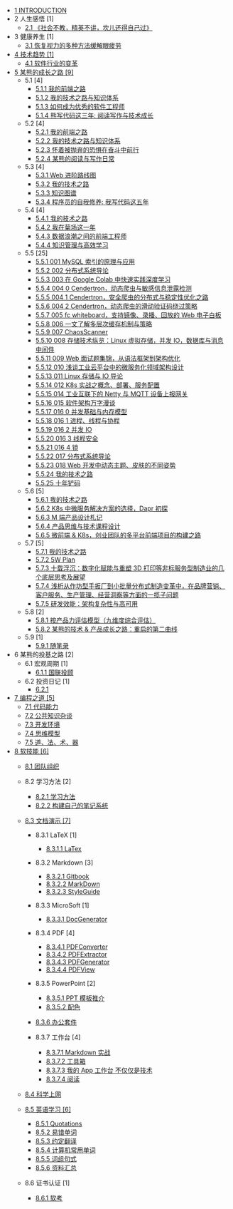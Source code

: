   - [1 INTRODUCTION](/INTRODUCTION.md)
  - 2 人生感悟 [1]
    - [2.1 《社会不教，精英不讲，坎儿还得自己过》](/人生感悟/《社会不教，精英不讲，坎儿还得自己过》.md)
  - 3 健康养生 [1]
    - [3.1 恢复视力的多种方法缓解眼疲劳](/健康养生/2023-恢复视力的多种方法缓解眼疲劳.md)
  - [4 技术趋势 [1]](/技术趋势/README.md)
    - [4.1 软件行业的变革](/技术趋势/软件行业的变革.md)
  - [5 某熊的成长之路 [9]](/某熊的成长之路/README.md)
    - 5.1  [4]
      - [5.1.1 我的前端之路](/某熊的成长之路/2015/2015-我的前端之路.md)
      - [5.1.2 我的技术之路与知识体系](/某熊的成长之路/2015/2015-我的技术之路与知识体系.md)
      - [5.1.3 如何成为优秀的软件工程师](/某熊的成长之路/2015/如何成为优秀的软件工程师.md)
      - [5.1.4 熊写代码这三年: 阅读写作与技术成长](/某熊的成长之路/2015/熊写代码这三年:%20阅读写作与技术成长.md)
    - 5.2  [4]
      - [5.2.1 我的前端之路](/某熊的成长之路/2016/2016-我的前端之路.md)
      - [5.2.2 我的技术之路与知识体系](/某熊的成长之路/2016/2016-我的技术之路与知识体系.md)
      - [5.2.3 怀着被抛弃的恐惧在奋斗中前行](/某熊的成长之路/2016/怀着被抛弃的恐惧在奋斗中前行.md)
      - [5.2.4 某熊的阅读与写作日常](/某熊的成长之路/2016/某熊的阅读与写作日常.md)
    - 5.3  [4]
      - [5.3.1 Web 进阶路线图](/某熊的成长之路/2017/2017-Web%20进阶路线图.md)
      - [5.3.2 我的技术之路](/某熊的成长之路/2017/2017-我的技术之路.md)
      - [5.3.3 知识图谱](/某熊的成长之路/2017/2017-知识图谱.md)
      - [5.3.4 程序员的自我修养: 我写代码这五年](/某熊的成长之路/2017/程序员的自我修养:%20我写代码这五年.md)
    - 5.4  [4]
      - [5.4.1 我的技术之路](/某熊的成长之路/2018/2018-我的技术之路.md)
      - [5.4.2 我在菊场这一年](/某熊的成长之路/2018/我在菊场这一年.md)
      - [5.4.3 数据浪潮之间的前端工程师](/某熊的成长之路/2018/数据浪潮之间的前端工程师.md)
      - [5.4.4 知识管理与高效学习](/某熊的成长之路/2018/知识管理与高效学习.md)
    - 5.5  [25]
      - [5.5.1 001 MySQL 索引的原理与应用](/某熊的成长之路/2019/2019-001-MySQL%20索引的原理与应用.md)
      - [5.5.2 002 分布式系统导论](/某熊的成长之路/2019/2019-002-分布式系统导论.md)
      - [5.5.3 003 在 Google Colab 中快速实践深度学习](/某熊的成长之路/2019/2019-003-在%20Google%20Colab%20中快速实践深度学习.md)
      - [5.5.4 004 0 Cendertron，动态爬虫与敏感信息泄露检测](/某熊的成长之路/2019/2019-004-0-Cendertron，动态爬虫与敏感信息泄露检测.md)
      - [5.5.5 004 1 Cendertron，安全爬虫的分布式与稳定性优化之路](/某熊的成长之路/2019/2019-004-1-Cendertron，安全爬虫的分布式与稳定性优化之路.md)
      - [5.5.6 004 2 Cendertron，动态爬虫的滑动验证码绕过策略](/某熊的成长之路/2019/2019-004-2-Cendertron，动态爬虫的滑动验证码绕过策略.md)
      - [5.5.7 005 fc whiteboard，支持镜像、录播、回放的 Web 电子白板](/某熊的成长之路/2019/2019-005-fc-whiteboard，支持镜像、录播、回放的%20Web%20电子白板.md)
      - [5.5.8 006 一文了解多层次缓存机制与策略](/某熊的成长之路/2019/2019-006-一文了解多层次缓存机制与策略.md)
      - [5.5.9 007 ChaosScanner](/某熊的成长之路/2019/2019-007-ChaosScanner.md)
      - [5.5.10 008 存储技术纵览：Linux 虚拟存储，并发 IO，数据库与消息中间件](/某熊的成长之路/2019/2019-008-存储技术纵览：Linux%20虚拟存储，并发%20IO，数据库与消息中间件.md)
      - [5.5.11 009 Web 面试题集锦，从语法框架到架构优化](/某熊的成长之路/2019/2019-009-Web%20面试题集锦，从语法框架到架构优化.md)
      - [5.5.12 010 浅谈工业云平台中的微服务化领域架构设计](/某熊的成长之路/2019/2019-010-浅谈工业云平台中的微服务化领域架构设计.md)
      - [5.5.13 011 Linux 存储与 IO 导论](/某熊的成长之路/2019/2019-011-Linux%20存储与%20IO%20导论.md)
      - [5.5.14 012 K8s 实战之概念、部署、服务配置](/某熊的成长之路/2019/2019-012-K8s%20实战之概念、部署、服务配置.md)
      - [5.5.15 014 工业互联下的 Netty 与 MQTT 设备上报网关](/某熊的成长之路/2019/2019-014-工业互联下的%20Netty%20与%20MQTT%20设备上报网关.md)
      - [5.5.16 015 软件架构万字漫谈](/某熊的成长之路/2019/2019-015-软件架构万字漫谈.md)
      - [5.5.17 016 0 并发基础与内存模型](/某熊的成长之路/2019/2019-016-0-并发基础与内存模型.md)
      - [5.5.18 016 1 进程、线程与协程](/某熊的成长之路/2019/2019-016-1-进程、线程与协程.md)
      - [5.5.19 016 2 并发 IO](/某熊的成长之路/2019/2019-016-2-并发%20IO.md)
      - [5.5.20 016 3 线程安全](/某熊的成长之路/2019/2019-016-3-线程安全.md)
      - [5.5.21 016 4 锁](/某熊的成长之路/2019/2019-016-4-锁.md)
      - [5.5.22 017 分布式系统导论](/某熊的成长之路/2019/2019-017-分布式系统导论.md)
      - [5.5.23 018 Web 开发中动态主题、皮肤的不同姿势](/某熊的成长之路/2019/2019-018-Web%20开发中动态主题、皮肤的不同姿势.md)
      - [5.5.24 我的技术之路](/某熊的成长之路/2019/2019-我的技术之路.md)
      - [5.5.25 十年铲码](/某熊的成长之路/2019/十年铲码.md)
    - 5.6  [5]
      - [5.6.1 我的技术之路](/某熊的成长之路/2020/2020-我的技术之路.md)
      - [5.6.2 K8s 中微服务解决方案的选择，Dapr 初探](/某熊的成长之路/2020/K8s%20中微服务解决方案的选择，Dapr%20初探.md)
      - [5.6.3 M 端产品设计札记](/某熊的成长之路/2020/M%20端产品设计札记.md)
      - [5.6.4 产品思维与技术课程设计](/某熊的成长之路/2020/产品思维与技术课程设计.md)
      - [5.6.5 微前端 & K8s，创业团队的多平台前端项目的构建之路](/某熊的成长之路/2020/微前端%20&%20K8s，创业团队的多平台前端项目的构建之路.md)
    - 5.7  [5]
      - [5.7.1 我的技术之路](/某熊的成长之路/2021/2021-我的技术之路.md)
      - [5.7.2 5W Plan](/某熊的成长之路/2021/5W%20Plan.md)
      - [5.7.3 十载浮沉：数字化赋能与重塑 3D 打印等非标服务型制造业的几个底层思考及展望](/某熊的成长之路/2021/十载浮沉：数字化赋能与重塑%203D%20打印等非标服务型制造业的几个底层思考及展望.md)
      - [5.7.4 浅析从作坊型手扳厂到小批量分布式制造变革中，在品牌营销、客户服务、生产管理、经营洞察等方面的一揽子问题](/某熊的成长之路/2021/浅析从作坊型手扳厂到小批量分布式制造变革中，在品牌营销、客户服务、生产管理、经营洞察等方面的一揽子问题.md)
      - [5.7.5 研发效能：架构复杂性与高可用](/某熊的成长之路/2021/研发效能：架构复杂性与高可用.md)
    - 5.8  [2]
      - [5.8.1 按产品力评估模型（九维度综合评估）](/某熊的成长之路/2022/2022-按产品力评估模型（九维度综合评估）.md)
      - [5.8.2 某熊的技术 & 产品成长之路：重启的第二曲线](/某熊的成长之路/2022/2022-某熊的技术%20&%20产品成长之路：重启的第二曲线.md)
    - 5.9  [1]
      - [5.9.1 随笔录](/某熊的成长之路/2023/2023-随笔录.md)
  - 6 某熊的投基之路 [2]
    - 6.1 宏观周期 [1]
      - [6.1.1 国联投顾](/某熊的投基之路/宏观周期/国联投顾.md)
    - 6.2 投资日记 [1]
      - [6.2.1 ](/某熊的投基之路/投资日记/2023.md)
  - [7 编程之道 [5]](/编程之道/README.md)
    - [7.1 代码能力](/编程之道/代码能力.md)
    - [7.2 公共知识杂谈](/编程之道/公共知识杂谈.md)
    - [7.3 开发环境](/编程之道/开发环境.md)
    - [7.4 思维模型](/编程之道/思维模型.md)
    - [7.5 道、法、术、器](/编程之道/道、法、术、器.md)
  - [8 软技能 [6]](/软技能/README.md)
    - [8.1 团队组织](/软技能/团队组织/README.md)
      
    - 8.2 学习方法 [2]
      - [8.2.1 学习方法](/软技能/学习方法/学习方法.md)
      - [8.2.2 构建自己的笔记系统](/软技能/学习方法/构建自己的笔记系统.md)
    - [8.3 文档演示 [7]](/软技能/文档演示/README.md)
      - 8.3.1 LaTeX [1]
        - [8.3.1.1 LaTex](/软技能/文档演示/LaTeX/LaTex.md)
      - 8.3.2 Markdown [3]
        - [8.3.2.1 Gitbook](/软技能/文档演示/Markdown/Gitbook.md)
        - [8.3.2.2 MarkDown](/软技能/文档演示/Markdown/MarkDown.md)
        - [8.3.2.3 StyleGuide](/软技能/文档演示/Markdown/StyleGuide.md)
      - 8.3.3 MicroSoft [1]
        - [8.3.3.1 DocGenerator](/软技能/文档演示/MicroSoft/DocGenerator.md)
      - 8.3.4 PDF [4]
        - [8.3.4.1 PDFConverter](/软技能/文档演示/PDF/PDFConverter.md)
        - [8.3.4.2 PDFExtractor](/软技能/文档演示/PDF/PDFExtractor.md)
        - [8.3.4.3 PDFGenerator](/软技能/文档演示/PDF/PDFGenerator.md)
        - [8.3.4.4 PDFView](/软技能/文档演示/PDF/PDFView.md)
      - 8.3.5 PowerPoint [2]
        - [8.3.5.1 PPT 模板推介](/软技能/文档演示/PowerPoint/PPT%20模板推介.md)
        - [8.3.5.2 配色](/软技能/文档演示/PowerPoint/配色/README.md)
          
      - [8.3.6 办公套件](/软技能/文档演示/办公套件/README.md)
        
      - 8.3.7 工作台 [4]
        - [8.3.7.1 Markdown 实战](/软技能/文档演示/工作台/Markdown%20实战.md)
        - [8.3.7.2 工具箱](/软技能/文档演示/工作台/工具箱.md)
        - [8.3.7.3 我的 App 工作台 不仅仅是技术](/软技能/文档演示/工作台/我的%20App%20工作台-不仅仅是技术.md)
        - [8.3.7.4 阅读](/软技能/文档演示/工作台/阅读.md)
    - [8.4 科学上网](/软技能/科学上网/README.md)
      
    - [8.5 英语学习 [6]](/软技能/英语学习/README.md)
      - [8.5.1 Quotations](/软技能/英语学习/Quotations.md)
      - [8.5.2 易错单词](/软技能/英语学习/易错单词.md)
      - [8.5.3 约定翻译](/软技能/英语学习/约定翻译.md)
      - [8.5.4 计算机常用单词](/软技能/英语学习/计算机常用单词.md)
      - [8.5.5 词组句式](/软技能/英语学习/词组句式.md)
      - [8.5.6 资料汇总](/软技能/英语学习/资料汇总.md)
    - 8.6 证书认证 [1]
      - [8.6.1 软考](/软技能/证书认证/软考.md)